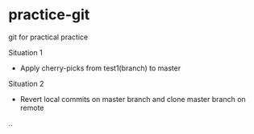 # practice-git
git for practical practice

Situation 1
- Apply cherry-picks from test1(branch) to master

Situation 2
- Revert local commits on master branch and clone master branch on remote 

..
